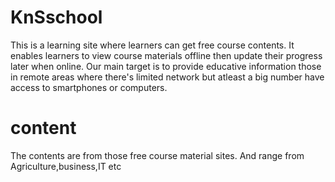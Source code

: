 # KnSschool 
This is a learning site where learners can get free course contents.
It enables learners to view course materials offline then update their progress later when online.
Our main target is to provide educative information those in remote areas where there's limited network but atleast
a big number have access to  smartphones or computers.
# content 
The contents are from those free course material sites. 
And range from Agriculture,business,IT etc
